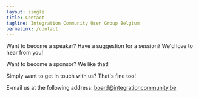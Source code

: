 ```yaml
---
layout: single
title: Contact
tagline: Integration Community User Group Belgium
permalink: /contact
---
```


Want to become a speaker? Have a suggestion for a session? We'd love to hear from you!

Want to become a sponsor? We like that!

Simply want to get in touch with us? That's fine too!

E-mail us at the following address: [board@integrationcommunity.be](mailto:board@integrationcommunity.be)